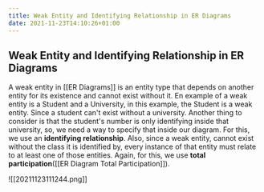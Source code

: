 ```yaml
---
title: Weak Entity and Identifying Relationship in ER Diagrams
date: 2021-11-23T14:10:26+01:00
---
```

## Weak Entity and Identifying Relationship in ER Diagrams
A weak entity in [[ER Diagrams]] is an entity type that depends on another entity for its existence and cannot exist without it. En example of a weak entity is a Student and a University, in this example, the Student is a weak entity. Since a student can't exist without a university. Another thing to consider is that the student's number is only identifying inside that university, so, we need a way to specify that inside our diagram. For this, we use an **identifying relationship**. Also, since a weak entity, cannot exist without the class it is identified by, every instance of that entity must relate to at least one of those entities. Again, for this, we use **total participation**([[ER Diagram Total Participation]]).

![[20211123111244.png]]
